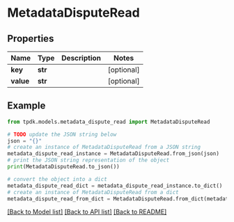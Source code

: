 # MetadataDisputeRead



## Properties

Name | Type | Description | Notes
------------ | ------------- | ------------- | -------------
**key** | **str** |  | [optional] 
**value** | **str** |  | [optional] 

## Example

```python
from tpdk.models.metadata_dispute_read import MetadataDisputeRead

# TODO update the JSON string below
json = "{}"
# create an instance of MetadataDisputeRead from a JSON string
metadata_dispute_read_instance = MetadataDisputeRead.from_json(json)
# print the JSON string representation of the object
print(MetadataDisputeRead.to_json())

# convert the object into a dict
metadata_dispute_read_dict = metadata_dispute_read_instance.to_dict()
# create an instance of MetadataDisputeRead from a dict
metadata_dispute_read_from_dict = MetadataDisputeRead.from_dict(metadata_dispute_read_dict)
```
[[Back to Model list]](../README.md#documentation-for-models) [[Back to API list]](../README.md#documentation-for-api-endpoints) [[Back to README]](../README.md)


